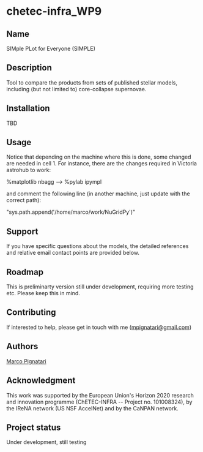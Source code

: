 # chetec-infra_WP9


## Name
SIMple PLot for Everyone (SIMPLE)

## Description
Tool to compare the products from sets of published stellar models, including (but not limited to) core-collapse supernovae. 

## Installation
TBD

## Usage
Notice that depending on the machine where this is done, some changed are needed in cell 1. For instance, there are the changes required in Victoria astrohub to work:

%matplotlib nbagg
-->
%pylab ipympl

and comment the following line (in another machine, just update with the correct path):

"sys.path.append('/home/marco/work/NuGridPy')"


## Support
If you have specific questions about the models, the detailed references and relative email contact points are provided below. 

## Roadmap
This is preliminarty version still under development, requiring more testing etc. Please keep this in mind. 

## Contributing
If interested to help, please get in touch with me (mpignatari@gmail.com)

## Authors 
[Marco Pignatari](https://konkoly.hu/munkatarsak/pignatari-marco)

## Acknowledgment
This work was supported by the European Union's Horizon 2020 research and innovation programme (ChETEC-INFRA -- Project no. 101008324), by the IReNA network (US NSF AccelNet) and by the CaNPAN network.

## Project status
Under development, still testing
